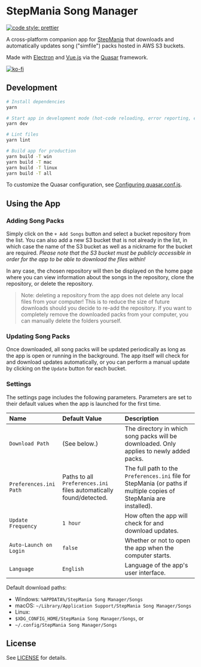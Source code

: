 # StepMania Song Manager

[![code style: prettier](https://img.shields.io/badge/code_style-prettier-ff69b4.svg?style=flat-square)](https://github.com/prettier/prettier)

A cross-platform companion app for [StepMania](https://github.com/stepmania/stepmania) that downloads and automatically updates song ("simfile") packs hosted in AWS S3 buckets.

Made with [Electron](https://www.electronjs.org/) and [Vue.js](https://vuejs.org/) via the [Quasar](https://quasar.dev/) framework.

[![ko-fi](https://ko-fi.com/img/githubbutton_sm.svg)](https://ko-fi.com/Z8Z42UJNY)

## Development

```bash
# Install dependencies
yarn

# Start app in development mode (hot-code reloading, error reporting, etc.)
yarn dev

# Lint files
yarn lint

# Build app for production
yarn build -T win
yarn build -T mac
yarn build -T linux
yarn build -T all
```

To customize the Quasar configuration, see [Configuring quasar.conf.js](https://quasar.dev/quasar-cli/quasar-conf-js).

## Using the App

### Adding Song Packs

Simply click on the `+ Add Songs` button and select a bucket repository from the list.
You can also add a new S3 bucket that is not already in the list, in which case the name of the S3 bucket as well as a nickname for the bucket are required.
*Please note that the S3 bucket must be publicly accessible in order for the app to be able to download the files within!*

In any case, the chosen repository will then be displayed on the home page where you can view information about the songs in the repository, clone the repository, or delete the repository.

> Note: deleting a repository from the app does not delete any local files from your computer!
  This is to reduce the size of future downloads should you decide to re-add the repository.
  If you want to completely remove the downloaded packs from your computer, you can manually delete the folders yourself.

### Updating Song Packs

Once downloaded, all song packs will be updated periodically as long as the app is open or running in the background.
The app itself will check for and download updates automatically, or you can perform a manual update by clicking on the `Update` button for each bucket.

### Settings

The settings page includes the following parameters.
Parameters are set to their default values when the app is launched for the first time.

| Name | Default Value | Description |
| :- | :- | :- |
| `Download Path` | (See below.) | The directory in which song packs will be downloaded. Only applies to newly added packs. |
| `Preferences.ini Path` | Paths to all `Preferences.ini` files automatically found/detected. | The full path to the `Preferences.ini` file for StepMania (or paths if multiple copies of StepMania are installed). |
| `Update Frequency` | `1 hour` | How often the app will check for and download updates. |
| `Auto-Launch on Login` | `false` | Whether or not to open the app when the computer starts. |
| `Language` | `English` | Language of the app's user interface. |

Default download paths:

-   Windows: `%APPDATA%/StepMania Song Manager/Songs`
-   macOS: `~/Library/Application Support/StepMania Song Manager/Songs`
-   Linux:
  -   `$XDG_CONFIG_HOME/StepMania Song Manager/Songs`, or
  -   `~/.config/StepMania Song Manager/Songs`

## License

See [LICENSE](./LICENSE) for details.
